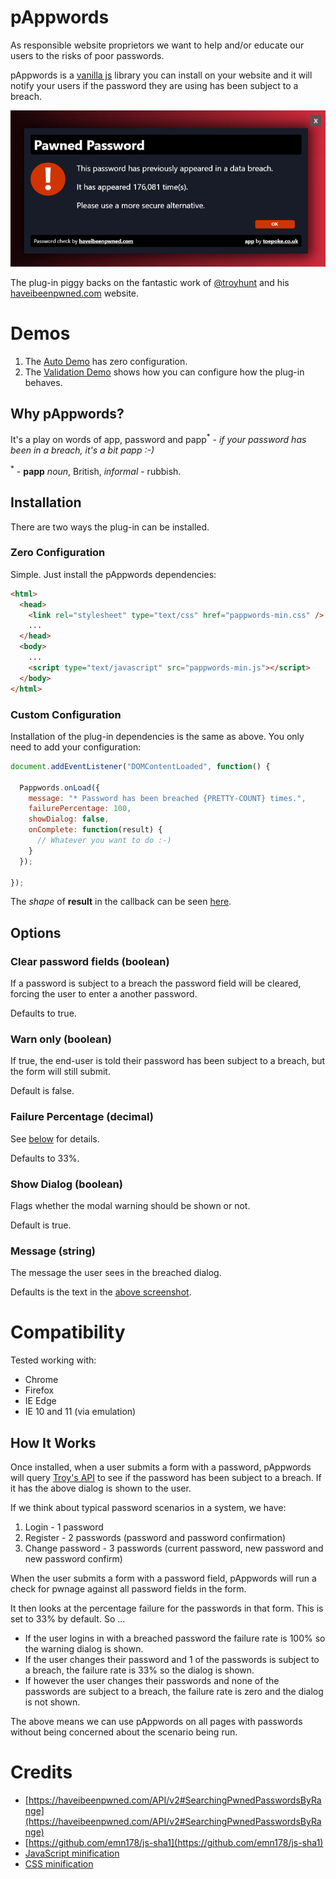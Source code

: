 
# pAppwords

As responsible website proprietors we want to help and/or educate our users to the risks of poor passwords.

pAppwords is a [vanilla js](http://vanilla-js.com/) library you can install on your website and it will notify your users if the password they
are using has been subject to a breach.

![Screenshot of pAppwords telling a user the password they used has been involved in a breach.](./docs/screenshot.png "Screenshot")

The plug-in piggy backs on the fantastic work of [@troyhunt](https://twitter.com/troyhunt) and his [haveibeenpwned.com](https://haveibeenpwned.com/) website.

# Demos

1. The [Auto Demo](https://toepoke.github.io/pAppwords/docs/auto-demo.html) has zero configuration.
2. The [Validation Demo](https://toepoke.github.io/pAppwords/docs/validation-demo.html) shows how you can configure how the plug-in behaves.

## Why pAppwords?

It's a play on words of app, password and papp<sup>*</sup> - *if your password has been in a breach, it's a bit papp :-)*

<sup>*</sup> - **papp** *noun*, British, *informal* - rubbish.

## Installation

There are two ways the plug-in can be installed.

### Zero Configuration

Simple.  Just install the pAppwords dependencies:

````html
<html>
  <head>
    <link rel="stylesheet" type="text/css" href="pappwords-min.css" />
    ...
  </head>
  <body>
    ...
    <script type="text/javascript" src="pappwords-min.js"></script>
  </body>
</html>
````

### Custom Configuration

Installation of the plug-in dependencies is the same as above.  You only need to add your configuration:

````javascript
document.addEventListener("DOMContentLoaded", function() {
			
  Pappwords.onLoad({
    message: "* Password has been breached {PRETTY-COUNT} times.",
    failurePercentage: 100,
    showDialog: false, 
    onComplete: function(result) {
      // Whatever you want to do :-)
    }
  });
			
});
````

The *shape* of **result** in the callback can be seen  [here](https://github.com/toepoke/pAppwords/blob/master/source/password-checker.js#L7).

## Options

### Clear password fields (boolean)
If a password is subject to a breach the password field will be cleared, forcing the user to enter a another password.  

Defaults to true.

### Warn only (boolean)
If true, the end-user is told their password has been subject to a breach, but the form will still submit.  

Default is false.

### Failure Percentage (decimal)
See [below](#how-it-works) for details.  

Defaults to 33%.

### Show Dialog (boolean)
Flags whether the modal warning should be shown or not.

Default is true.

### Message (string)
The message the user sees in the breached dialog.  

Defaults is the text in the [above screenshot](#pappwords).

# Compatibility

Tested working with:

* Chrome
* Firefox
* IE Edge
* IE 10 and 11 (via emulation)

## How It Works

Once installed, when a user submits a form with a password, pAppwords will query [Troy's API](https://haveibeenpwned.com/API/v2#SearchingPwnedPasswordsByRange) to see if the password has been subject to a breach.  If it has the above dialog is shown to the user.

If we think about typical password scenarios in a system, we have:

1. Login - 1 password
2. Register - 2 passwords (password and password confirmation)
3. Change password - 3 passwords (current password, new password and new password confirm)

When the user submits a form with a password field, pAppwords will run a check for pwnage against all password fields in the form.

It then looks at the percentage failure for the passwords in that form.  This is set to 33% by default.  So ...

- If the user logins in with a breached password the failure rate is 100% so the warning dialog is shown.
- If the user changes their password and 1 of the passwords is subject to a breach, the failure rate is 33% so the dialog is shown.
- If however the user changes their passwords and none of the passwords are subject to a breach, the failure rate is zero and the dialog is not shown.

The above means we can use pAppwords on all pages with passwords without being concerned about the scenario being run.

# Credits

* [https://haveibeenpwned.com/API/v2#SearchingPwnedPasswordsByRange](https://haveibeenpwned.com/API/v2#SearchingPwnedPasswordsByRange)
* [https://github.com/emn178/js-sha1](https://github.com/emn178/js-sha1)
* [JavaScript minification](https://javascript-minifier.com/)
* [CSS minification](https://cssminifier.com/)


